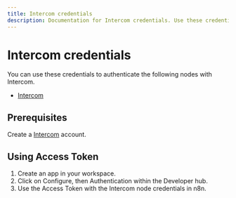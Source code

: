 ```yaml
---
title: Intercom credentials
description: Documentation for Intercom credentials. Use these credentials to authenticate Intercom in n8n, a workflow automation platform.
---
```


# Intercom credentials

You can use these credentials to authenticate the following nodes with Intercom.

- [Intercom](/integrations/builtin/app-nodes/n8n-nodes-base.intercom/)


## Prerequisites

Create a [Intercom](https://www.intercom.com/) account.

<!-- ## Using OAuth

1. Click "Use OAuth" in Authentication page.
2. Fill out required information.
3. Use Client Secret and Client ID in your Intercom node credentials in n8n.
4. Enter n8n provided redirect URL in configuration. Redirect URL Explanation [here](/). -->

## Using Access Token

1. Create an app in your workspace.
2. Click on Configure, then Authentication within the Developer hub.
3. Use the Access Token with the Intercom node credentials in n8n.

